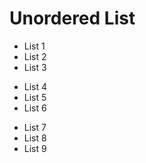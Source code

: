 # Unordered List  

* List 1
* List 2
* List 3

+ List 4
+ List 5
+ List 6

- List 7
- List 8
- List 9
